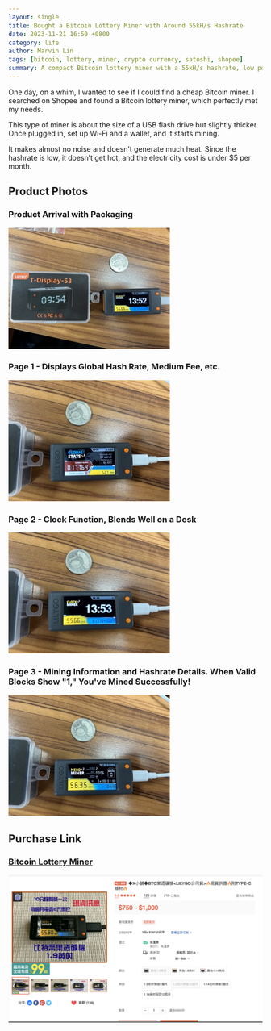 ```yaml
---
layout: single
title: Bought a Bitcoin Lottery Miner with Around 55kH/s Hashrate
date: 2023-11-21 16:50 +0800
category: life
author: Marvin Lin
tags: [bitcoin, lottery, miner, crypto currency, satoshi, shopee]
summary: A compact Bitcoin lottery miner with a 55kH/s hashrate, low power consumption, and a simple setup process. It functions quietly and even doubles as a desk clock. Check out product details and purchase link below.
---
```


One day, on a whim, I wanted to see if I could find a cheap Bitcoin miner. I searched on Shopee and found a Bitcoin lottery miner, which perfectly met my needs.

This type of miner is about the size of a USB flash drive but slightly thicker. Once plugged in, set up Wi-Fi and a wallet, and it starts mining.

It makes almost no noise and doesn’t generate much heat. Since the hashrate is low, it doesn’t get hot, and the electricity cost is under $5 per month.

## Product Photos

### Product Arrival with Packaging
![Product Arrival with Packaging](/assets/life/btc-lottery-miner/image1.jpeg)

### Page 1 - Displays Global Hash Rate, Medium Fee, etc.
![Page 1 - Displays Global Hash Rate, Medium Fee, etc.](/assets/life/btc-lottery-miner/image2.jpeg)

### Page 2 - Clock Function, Blends Well on a Desk
![Page 2 - Clock Function, Blends Well on a Desk](/assets/life/btc-lottery-miner/image3.jpeg)

### Page 3 - Mining Information and Hashrate Details. When Valid Blocks Show "1," You've Mined Successfully!
![Page 3 - Mining Information and Hashrate Details](/assets/life/btc-lottery-miner/image4.jpeg)

## Purchase Link

### [Bitcoin Lottery Miner](https://shope.ee/2VRGeYrz0O)

[![Shopee Store Image](/assets/life/btc-lottery-miner/shopee.png)](https://shope.ee/2VRGeYrz0O)